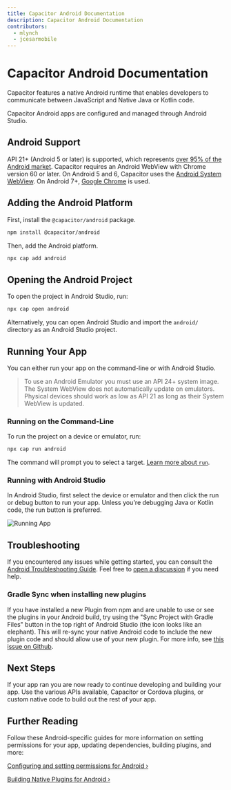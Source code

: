 ```yaml
---
title: Capacitor Android Documentation
description: Capacitor Android Documentation
contributors:
  - mlynch
  - jcesarmobile
---
```


# Capacitor Android Documentation

Capacitor features a native Android runtime that enables developers to communicate between JavaScript and Native Java or Kotlin code.

Capacitor Android apps are configured and managed through Android Studio.

## Android Support

API 21+ (Android 5 or later) is supported, which represents [over 95% of the Android market](https://gs.statcounter.com/android-version-market-share/mobile-tablet/worldwide). Capacitor requires an Android WebView with Chrome version 60 or later. On Android 5 and 6, Capacitor uses the [Android System WebView](https://play.google.com/store/apps/details?id=com.google.android.webview). On Android 7+, [Google Chrome](https://play.google.com/store/apps/details?id=com.android.chrome) is used.

## Adding the Android Platform

First, install the `@capacitor/android` package.

```bash
npm install @capacitor/android
```

Then, add the Android platform.

```bash
npx cap add android
```

## Opening the Android Project

To open the project in Android Studio, run:

```bash
npx cap open android
```

Alternatively, you can open Android Studio and import the `android/` directory as an Android Studio project.

## Running Your App

You can either run your app on the command-line or with Android Studio.

> To use an Android Emulator you must use an API 24+ system image. The System WebView does not automatically update on emulators. Physical devices should work as low as API 21 as long as their System WebView is updated.

### Running on the Command-Line

To run the project on a device or emulator, run:

```bash
npx cap run android
```

The command will prompt you to select a target. [Learn more about `run`](/docs/cli/run).

### Running with Android Studio

In Android Studio, first select the device or emulator and then click the run or debug button to run your app. Unless you're debugging Java or Kotlin code, the run button is preferred.

![Running App](/assets/img/docs/android/running.png)

## Troubleshooting

If you encountered any issues while getting started, you can consult the [Android Troubleshooting Guide](/docs/android/troubleshooting). Feel free to [open a discussion](https://github.com/ionic-team/capacitor/discussions/) if you need help.

### Gradle Sync when installing new plugins

If you have installed a new Plugin from npm and are unable to use or see the plugins in your Android build, try using the "Sync Project with Gradle Files" button in the top right of Android Studio (the icon looks like an elephant). This will re-sync your native Android code to include the new plugin code and should allow use of your new plugin. For more info, see [this issue on Github](https://github.com/ionic-team/capacitor/issues/4012).

## Next Steps

If your app ran you are now ready to continue developing and building your app. Use the various APIs available, Capacitor or Cordova plugins, or custom native code to build out the rest of your app.

## Further Reading

Follow these Android-specific guides for more information on setting permissions for your app, updating dependencies, building plugins, and more:

[Configuring and setting permissions for Android &#8250;](/docs/android/configuration)

[Building Native Plugins for Android &#8250;](/docs/plugins)
